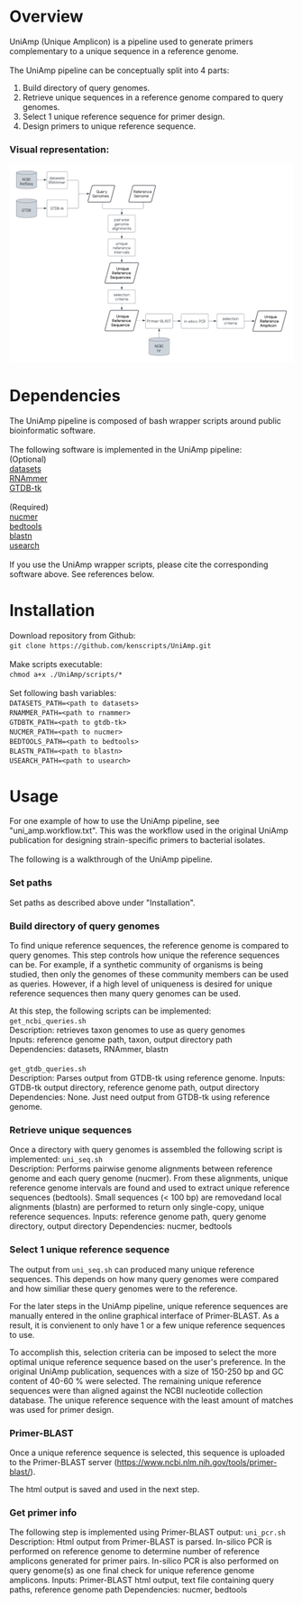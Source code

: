 # Overview
UniAmp (Unique Amplicon) is a pipeline used to generate primers complementary to a unique sequence in a reference genome.  \
\
The UniAmp pipeline can be conceptually split into 4 parts:
1. Build directory of query genomes.
2. Retrieve unique sequences in a reference genome compared to query genomes.
3. Select 1 unique reference sequence for primer design.
4. Design primers to unique reference sequence.
### Visual representation:
![UniAmp](https://github.com/kenscripts/UniAmp/blob/main/UniAmp.v2.png)
# Dependencies
The UniAmp pipeline is composed of bash wrapper scripts around public bioinformatic software.  \
\
The following software is implemented in the UniAmp pipeline:  \
(Optional)  \
[datasets](https://www.ncbi.nlm.nih.gov/datasets)  \
[RNAmmer](https://services.healthtech.dtu.dk/service.php?RNAmmer-1.2)  \
[GTDB-tk](https://github.com/Ecogenomics/GTDBTk)  \
\
(Required)  \
[nucmer](https://sourceforge.net/projects/mummer/)  \
[bedtools](https://github.com/arq5x/bedtools2)  \
[blastn](https://www.ncbi.nlm.nih.gov/books/NBK52640/)  \
[usearch](https://drive5.com/usearch/download.html)  \
\
If you use the UniAmp wrapper scripts, please cite the corresponding software above. See references below.
# Installation
Download repository from Github:  \
`git clone https://github.com/kenscripts/UniAmp.git`  \
\
Make scripts executable:  \
`chmod a+x ./UniAmp/scripts/*`  \
\
Set following bash variables:  \
`DATASETS_PATH=<path to datasets>`  \
`RNAMMER_PATH=<path to rnammer>`  \
`GTDBTK_PATH=<path to gtdb-tk>`  \
`NUCMER_PATH=<path to nucmer>`  \
`BEDTOOLS_PATH=<path to bedtools>`  \
`BLASTN_PATH=<path to blastn>`  \
`USEARCH_PATH=<path to usearch>`
# Usage
For one example of how to use the UniAmp pipeline, see "uni_amp.workflow.txt". This was the workflow used in the original UniAmp publication for designing strain-specific primers to bacterial isolates.  \
\
The following is a walkthrough of the UniAmp pipeline.
### Set paths
Set paths as described above under "Installation".
### Build directory of query genomes
To find unique reference sequences, the reference genome is compared to query genomes. This step controls how unique the reference sequences can be. For example, if a synthetic community of organisms is being studied, then only the genomes of these community members can be used as queries. However, if a high level of uniqueness is desired for unique reference sequences then many query genomes can be used.

At this step, the following scripts can be implemented:  \
`get_ncbi_queries.sh`  \
Description: retrieves taxon genomes to use as query genomes  \
Inputs: reference genome path, taxon, output directory path  \
Dependencies: datasets, RNAmmer, blastn \
\
`get_gtdb_queries.sh`  \
Description: Parses output from GTDB-tk using reference genome.
Inputs: GTDB-tk output directory, reference genome path, output directory
Dependencies: None. Just need output from GTDB-tk using reference genome.
### Retrieve unique sequences
Once a directory with query genomes is assembled the following script is implemented:
`uni_seq.sh`  \
Description: Performs pairwise genome alignments between reference genome and each query genome (nucmer). From these alignments, unique reference genome intervals are found and used to extract unique reference sequences (bedtools). Small sequences (< 100 bp) are removedand local alignments (blastn) are performed to return only single-copy, unique reference sequences.
Inputs: reference genome path, query genome directory, output directory
Dependencies: nucmer, bedtools
### Select 1 unique reference sequence
The output from `uni_seq.sh` can produced many unique reference sequences. This depends on how many query genomes were compared and how similiar these query genomes were to the reference.

For the later steps in the UniAmp pipeline, unique reference sequences are manually entered in the online graphical interface of Primer-BLAST. As a result, it is convienent to only have 1 or a few unique reference sequences to use. 

To accomplish this, selection criteria can be imposed to select the more optimal unique reference sequence based on the user's preference. In the original UniAmp publication, sequences with a size of 150-250 bp and GC content of 40-60 % were selected. The remaining unique reference sequences were than aligned against the NCBI nucleotide collection database. The unique reference sequence with the least amount of matches was used for primer design.
### Primer-BLAST
Once a unique reference sequence is selected, this sequence is uploaded to the Primer-BLAST server (https://www.ncbi.nlm.nih.gov/tools/primer-blast/).

The html output is saved and used in the next step.
### Get primer info
The following step is implemented using Primer-BLAST output:
`uni_pcr.sh`  \
Description: Html output from Primer-BLAST is parsed. In-silico PCR is performed on reference genome to determine number of reference amplicons generated for primer pairs. In-silico PCR is also performed on query genome(s) as one final check for unique reference genome amplicons.
Inputs: Primer-BLAST html output, text file containing query paths, reference genome path
Dependencies: nucmer, bedtools

